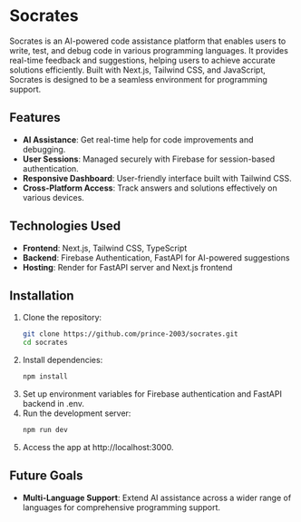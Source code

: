 # Socrates

Socrates is an AI-powered code assistance platform that enables users to write, test, and debug code in various programming languages. It provides real-time feedback and suggestions, helping users to achieve accurate solutions efficiently. Built with Next.js, Tailwind CSS, and JavaScript, Socrates is designed to be a seamless environment for programming support.

## Features

- **AI Assistance**: Get real-time help for code improvements and debugging.
- **User Sessions**: Managed securely with Firebase for session-based authentication.
- **Responsive Dashboard**: User-friendly interface built with Tailwind CSS.
- **Cross-Platform Access**: Track answers and solutions effectively on various devices.

## Technologies Used

- **Frontend**: Next.js, Tailwind CSS, TypeScript
- **Backend**: Firebase Authentication, FastAPI for AI-powered suggestions
- **Hosting**: Render for FastAPI server and Next.js frontend

## Installation

1. Clone the repository:
   ```bash
   git clone https://github.com/prince-2003/socrates.git
   cd socrates

2. Install dependencies:
   ```bash
   npm install

3. Set up environment variables for Firebase authentication and FastAPI backend in .env.
4. Run the development server:
   ```bash
   npm run dev
5. Access the app at http://localhost:3000.

## Future Goals
- **Multi-Language Support**: Extend AI assistance across a wider range of languages for comprehensive programming support.

